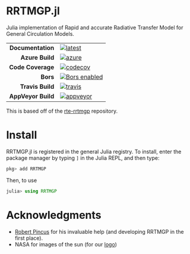 # RRTMGP.jl

Julia implementation of Rapid and accurate Radiative Transfer Model for General Circulation Models.

|||
|---------------------:|:----------------------------------------------|
| **Documentation**    | [![latest][docs-latest-img]][docs-latest-url] |
| **Azure Build**      | [![azure][azure-img]][azure-url]              |
| **Code Coverage**    | [![codecov][codecov-img]][codecov-url]        |
| **Bors**             | [![Bors enabled][bors-img]][bors-url]         |
| **Travis Build**     | [![travis][travis-img]][travis-url]           |
| **AppVeyor Build**   | [![appveyor][appveyor-img]][appveyor-url]     |

[docs-latest-img]: https://img.shields.io/badge/docs-latest-blue.svg
[docs-latest-url]: https://CliMA.github.io/RRTMGP.jl/latest/

[azure-img]: https://dev.azure.com/climate-machine/RRTMGP.jl/_apis/build/status/climate-machine.RRTMGP.jl?branchName=master
[azure-url]: https://dev.azure.com/climate-machine/RRTMGP.jl/_build/latest?definitionId=1&branchName=master

[codecov-img]: https://codecov.io/gh/CliMA/RRTMGP.jl/branch/master/graph/badge.svg
[codecov-url]: https://codecov.io/gh/CliMA/RRTMGP.jl

[bors-img]: https://bors.tech/images/badge_small.svg
[bors-url]: https://app.bors.tech/repositories/24778

[travis-img]: https://travis-ci.org/CliMA/RRTMGP.jl.svg?branch=master
[travis-url]: https://travis-ci.org/CliMA/RRTMGP.jl

[appveyor-img]: https://ci.appveyor.com/api/projects/status/c6eykd0w94pmyjt8/branch/master?svg=true
[appveyor-url]: https://ci.appveyor.com/project/climate-machine/rrtmgp-jl/branch/master

This is based off of the [rte-rrtmgp](https://github.com/RobertPincus/rte-rrtmgp) repository.

# Install

RRTMGP.jl is registered in the general Julia registry. To install, enter the package manager by typing `]` in the Julia REPL, and then type:

```julia
pkg> add RRTMGP
```

Then, to use

```julia
julia> using RRTMGP
```

# Acknowledgments

 - [Robert Pincus](https://github.com/RobertPincus) for his invaluable help (and developing RRTMGP in the first place).
 - NASA for images of the sun (for our [logo](https://climate-machine.github.io/RRTMGP.jl/latest/assets/logo.png))

